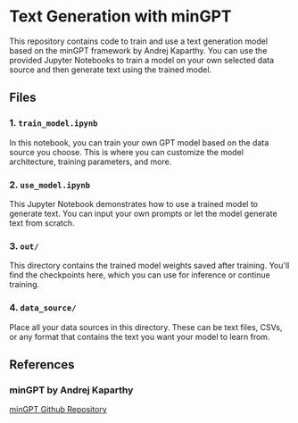 # Text Generation with minGPT

This repository contains code to train and use a text generation model based on the minGPT framework by Andrej Kaparthy. You can use the provided Jupyter Notebooks to train a model on your own selected data source and then generate text using the trained model.

## Files

### 1. `train_model.ipynb`

In this notebook, you can train your own GPT model based on the data source you choose. This is where you can customize the model architecture, training parameters, and more.

### 2. `use_model.ipynb`

This Jupyter Notebook demonstrates how to use a trained model to generate text. You can input your own prompts or let the model generate text from scratch.

### 3. `out/`

This directory contains the trained model weights saved after training. You'll find the checkpoints here, which you can use for inference or continue training.

### 4. `data_source/`

Place all your data sources in this directory. These can be text files, CSVs, or any format that contains the text you want your model to learn from.

## References

### minGPT by Andrej Kaparthy
[minGPT Github Repository](https://github.com/karpathy/minGPT)

